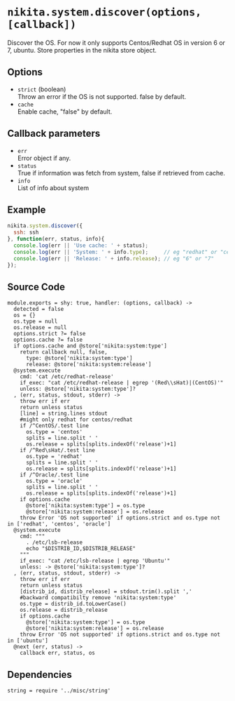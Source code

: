 
# `nikita.system.discover(options, [callback])`

Discover the OS.
For now it only supports Centos/Redhat OS in version 6 or 7, ubuntu.
Store properties in the nikita store object.

## Options

* `strict` (boolean)   
  Throw an error if the OS is not supported. false by default.   
* `cache`   
  Enable cache, "false" by default.   

## Callback parameters

* `err`   
  Error object if any.   
* `status`   
  True if information was fetch from system, false if retrieved from cache.   
* `info`   
  List of info about system   

## Example

```javascript
nikita.system.discover({
  ssh: ssh
}, function(err, status, info){
  console.log(err || 'Use cache: ' + status);
  console.log(err || 'System: ' + info.type);     // eg "redhat" or "centos"
  console.log(err || 'Release: ' + info.release); // eg "6" or "7"
});
```

## Source Code

    module.exports = shy: true, handler: (options, callback) ->
      detected = false
      os = {}
      os.type = null
      os.release = null
      options.strict ?= false
      options.cache ?= false
      if options.cache and @store['nikita:system:type']
        return callback null, false, 
          type: @store['nikita:system:type']
          release: @store['nikita:system:release']
      @system.execute
        cmd: 'cat /etc/redhat-release'
        if_exec: "cat /etc/redhat-release | egrep '(Red\\sHat)|(CentOS)'"
        unless: @store['nikita:system:type']?
      , (err, status, stdout, stderr) ->
        throw err if err
        return unless status
        [line] = string.lines stdout
        #might only redhat for centos/redhat
        if /^CentOS/.test line
          os.type = 'centos'
          splits = line.split ' '
          os.release = splits[splits.indexOf('release')+1]
        if /^Red\sHat/.test line
          os.type = 'redhat'
          splits = line.split ' '
          os.release = splits[splits.indexOf('release')+1]
        if /^Oracle/.test line
          os.type = 'oracle'
          splits = line.split ' '
          os.release = splits[splits.indexOf('release')+1]
        if options.cache
          @store['nikita:system:type'] = os.type
          @store['nikita:system:release'] = os.release
        throw Error 'OS not supported' if options.strict and os.type not in ['redhat', 'centos', 'oracle']
      @system.execute
        cmd: """
          . /etc/lsb-release
          echo "$DISTRIB_ID,$DISTRIB_RELEASE"
        """
        if_exec: "cat /etc/lsb-release | egrep 'Ubuntu'"
        unless: -> @store['nikita:system:type']?
      , (err, status, stdout, stderr) ->
        throw err if err
        return unless status
        [distrib_id, distrib_release] = stdout.trim().split ','
        #backward compatibilty remove 'nikita:system:type'
        os.type = distrib_id.toLowerCase()
        os.release = distrib_release
        if options.cache
          @store['nikita:system:type'] = os.type
          @store['nikita:system:release'] = os.release
        throw Error 'OS not supported' if options.strict and os.type not in ['ubuntu']
      @next (err, status) ->
        callback err, status, os

## Dependencies

    string = require '../misc/string'
